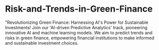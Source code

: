 # Risk-and-Trends-in-Green-Finance
"Revolutionizing Green Finance: Harnessing AI's Power for Sustainable Investments! Join our 'AI-driven Predictive Analytics' track, pioneering innovative AI and machine learning models. We aim to predict trends and risks in green finance, empowering financial institutions to make informed and sustainable investment choices. 
